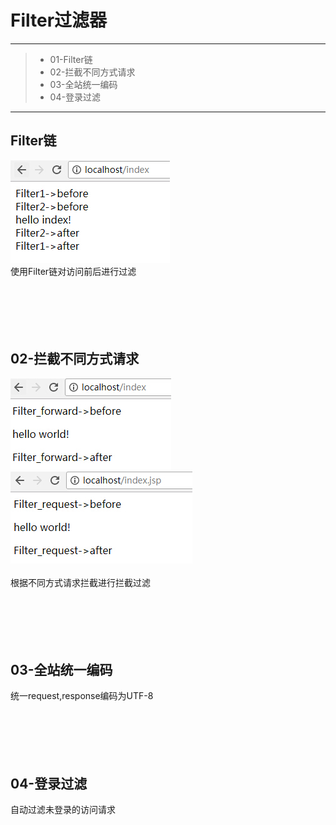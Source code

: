 # Filter过滤器

------

> * 01-Filter链
> * 02-拦截不同方式请求
> * 03-全站统一编码
> * 04-登录过滤

------

## Filter链<br>
![image](https://github.com/luguanxing/JavaWeb-Study/blob/master/%E8%BF%87%E6%BB%A4%E5%99%A8/pictures/01.jpg?raw=true)<br>
使用Filter链对访问前后进行过滤
<br><br><br><br><br><br>


## 02-拦截不同方式请求<br>
![image](https://github.com/luguanxing/JavaWeb-Study/blob/master/%E8%BF%87%E6%BB%A4%E5%99%A8/pictures/02.jpg?raw=true)
![image](https://github.com/luguanxing/JavaWeb-Study/blob/master/%E8%BF%87%E6%BB%A4%E5%99%A8/pictures/02_1.jpg?raw=true)<br><br>
根据不同方式请求拦截进行拦截过滤
<br><br><br><br><br><br>

## 03-全站统一编码<br>
统一request,response编码为UTF-8
<br><br><br><br><br><br>

## 04-登录过滤<br>
自动过滤未登录的访问请求
<br><br><br><br><br><br>

